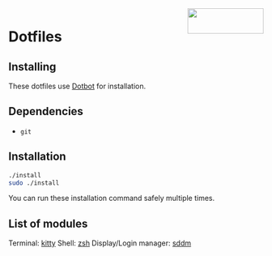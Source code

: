 <img width=150 height=50 align=right src="https://archlinux.org/static/logos/archlinux-logo-dark-90dpi.ebdee92a15b3.png">

# Dotfiles

## Installing

These dotfiles use [Dotbot](https://github.com/anishathalye/dotbot) for installation.

## Dependencies

* `git`

## Installation

```bash
./install
sudo ./install
```

You can run these installation command safely multiple times.

## List of modules

Terminal: [kitty](https://sw.kovidgoyal.net/kitty/)
Shell: [zsh](https://www.zsh.org/)
Display/Login manager: [sddm](https://github.com/sddm/sddm)
